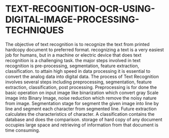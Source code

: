 # TEXT-RECOGNITION-OCR-USING-DIGITAL-IMAGE-PROCESSING-TECHNIQUES
The objective of text recognition is to recognize the text from printed hardcopy document to preferred format. recognizing a text is a very easiest job for humans, but in a machine or electric device that does text recognition is a challenging task. the major steps involved in text recognition is pre-processing, segmentation, feature extraction, classification. to attain high speed in data processing it is essential to convert the analog data into digital data. The process of Text Recognition involves several steps including preprocessing, segmentation, feature extraction, classification, post processing. Preprocessing is for done the basic operation on input image like binarization which convert gray Scale image into Binary Image, noise reduction which remove the noisy  nature from image. Segmentation stage for segment the given image into line by line and segment each character from segmented line. Future extraction calculates the characteristics of character. A classification contains the database and does the comparison. storage of hard copy of any document occupies large space and retrieving of information from that document is time consuming.  
